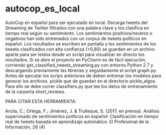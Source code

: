 # autocop_es_local
AutoCop en español para ser ejecutado en local. Decarga tweets del Streaming de Twitter filtrados con una palabra clave y los clasifica en tiempo real según su sentimiento. Los sentimientos positivos/neutros o negativos han sido entrenados con un corpus de tweets políticos en español. Los resultados se escriben en pantalla y los sentimientos de los tweets clasificados con alta confianza (>0,80) se guardan en un archivo aparte para ser leídos desde un script para visualizar en directo los resultados. Si se abre el proyecto en PyCharm es de fácil ejecución, corriendo get_classified_tweets_streaming.py con entorno Python 2.7 y descargando previamente las librerias y seguidamente el script graph.py. 
Antes de ejecutar los scrips anteriores de deben entrenar los modelos para generar los archivos .pickle que de guardan en el directorio pickle_algos. Para ello se debe correr classifiers.py que lee los datos de entrenamiento de la carperta short_reviews.

PARA CITAR ESTA HERRAMIENTA:

Arcila, C.; Ortega, F.; Jiménez, J. & Trulleque, S. (2017, en prensa). Análisis supervisado de sentimientos políticos en español: Clasificación en tiempo real de tweets basada en aprendizaje automático.  El Profesional de la Información, 26 (4)
